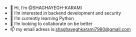 - 👋 Hi, I’m @SHAGHAYEGH-KARAMI
- 👀 I’m interested in backend development and security
- 🌱 I’m currently learning Python
- 💞️ I’m looking to collaborate on be better
- 📫 my email adress is:shaghayeghkarami7980@gmail.com

<!---
SHAGHAYEGH-KARAMI/SHAGHAYEGH-KARAMI is a ✨ special ✨ repository because its `README.md` (this file) appears on your GitHub profile.
You can click the Preview link to take a look at your changes.
--->
